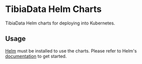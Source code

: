 # TibiaData Helm Charts

TibiaData Helm charts for deploying into Kubernetes.

## Usage

[Helm](https://helm.sh) must be installed to use the charts.
Please refer to Helm's [documentation](https://helm.sh/docs/) to get started.
